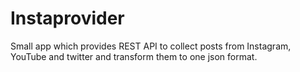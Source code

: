 # Instaprovider

Small app which provides REST API to collect posts from Instagram, YouTube and twitter and transform them to one json format. 
